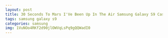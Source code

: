 ```yaml
---
layout: post
title: 30 Seconds To Mars I'Ve Been Up In The Air Samsung Galaxy S9 Case
tags: samsung galaxy s9
categories: samsung
img: 1VuNOo4RKf2d90jlOWVqLsPq9gQQWadI0
---
```

